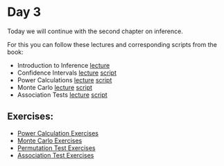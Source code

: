 # Day 3

Today we will continue with the second chapter on inference.

For this you can follow these lectures and corresponding scripts from the book:


- Introduction to Inference [lecture](https://www.youtube.com/watch?v=Os5ph7S06_A)
- Confidence Intervals [lecture](https://www.youtube.com/watch?v=XnATNhJrX8U) [script](http://genomicsclass.github.io/book/pages/confidence_intervals.html)
- Power Calculations [lecture](https://www.youtube.com/watch?v=UV03oh4I55w) [script](http://genomicsclass.github.io/book/pages/power_calculations.html)
- Monte Carlo [lecture](https://www.youtube.com/watch?v=HMkuyuP-jsI) [script](http://genomicsclass.github.io/book/pages/monte_carlo.html)
- Association Tests [lecture](https://www.youtube.com/watch?v=h8Rn7rr9M34) [script](http://genomicsclass.github.io/book/pages/association_tests.html)


## Exercises:

- [Power Calculation Exercises](http://genomicsclass.github.io/book/pages/power_calculations_exercises.htmll)
- [Monte Carlo Exercises](http://genomicsclass.github.io/book/pages/monte_carlo_exercises.html)
-  [Permutation Test Exercises](http://genomicsclass.github.io/book/pages/permutation_tests_exercises.html)
- [Association Test Exercises](http://genomicsclass.github.io/book/pages/association_tests_exercises.html)


